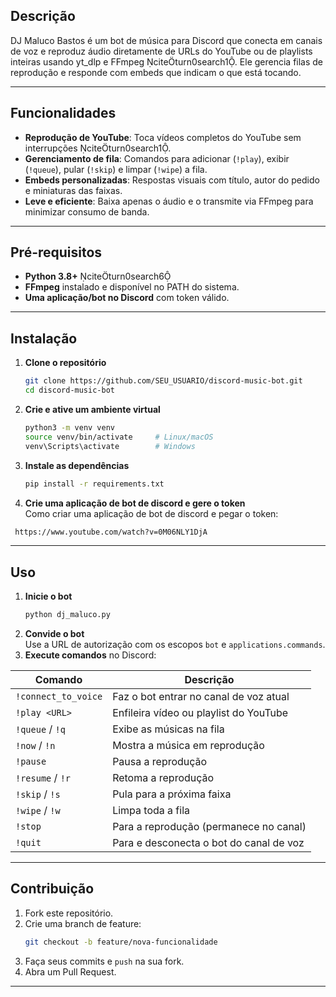 ## Descrição  
DJ Maluco Bastos é um bot de música para Discord que conecta em canais de voz e reproduz áudio diretamente de URLs do YouTube ou de playlists inteiras usando yt_dlp e FFmpeg citeturn0search1. Ele gerencia filas de reprodução e responde com embeds que indicam o que está tocando.

---

## Funcionalidades  
- **Reprodução de YouTube**: Toca vídeos completos do YouTube sem interrupções citeturn0search1.  
- **Gerenciamento de fila**: Comandos para adicionar (`!play`), exibir (`!queue`), pular (`!skip`) e limpar (`!wipe`) a fila.   
- **Embeds personalizadas**: Respostas visuais com título, autor do pedido e miniaturas das faixas.  
- **Leve e eficiente**: Baixa apenas o áudio e o transmite via FFmpeg para minimizar consumo de banda.

---

## Pré-requisitos  
- **Python 3.8+** citeturn0search6  
- **FFmpeg** instalado e disponível no PATH do sistema.  
- **Uma aplicação/bot no Discord** com token válido.

---

## Instalação  

1. **Clone o repositório**  
   ```bash
   git clone https://github.com/SEU_USUARIO/discord-music-bot.git
   cd discord-music-bot
   ```  

2. **Crie e ative um ambiente virtual**  
   ```bash
   python3 -m venv venv
   source venv/bin/activate     # Linux/macOS
   venv\Scripts\activate        # Windows
   ```  

3. **Instale as dependências**  
   ```bash
   pip install -r requirements.txt
   ```  

4. **Crie uma aplicação de bot de discord e gere o token**  
  Como criar uma aplicação de bot de discord e pegar o token:
  ```bash
   https://www.youtube.com/watch?v=0M06NLY1DjA
   ```  
---

## Uso  

1. **Inicie o bot**  
   ```bash
   python dj_maluco.py
   ```  
2. **Convide o bot**  
   Use a URL de autorização com os escopos `bot` e `applications.commands`.  
3. **Execute comandos** no Discord:

| Comando              | Descrição                                  |
|----------------------|--------------------------------------------|
| `!connect_to_voice`  | Faz o bot entrar no canal de voz atual     |
| `!play <URL>`        | Enfileira vídeo ou playlist do YouTube     |
| `!queue` / `!q`      | Exibe as músicas na fila                   |
| `!now` / `!n`        | Mostra a música em reprodução              |
| `!pause`             | Pausa a reprodução                         |
| `!resume` / `!r`     | Retoma a reprodução                        |
| `!skip` / `!s`       | Pula para a próxima faixa                  |
| `!wipe` / `!w`       | Limpa toda a fila                          |
| `!stop`              | Para a reprodução (permanece no canal)     |
| `!quit`              | Para e desconecta o bot do canal de voz    |

---

## Contribuição  
1. Fork este repositório.  
2. Crie uma branch de feature:  
   ```bash
   git checkout -b feature/nova-funcionalidade
   ```  
3. Faça seus commits e `push` na sua fork.  
4. Abra um Pull Request.

---
